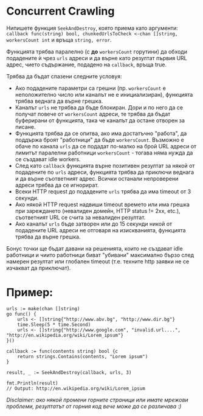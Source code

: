 Concurrent Crawling
====================

Нипишете функция `SeekAndDestroy`, която приема като аргументи: `callback func(string) bool, chunkedUrlsToCheck <-chan []string, workersCount int` и връща `string, error`.

Функцията трябва паралелно (с __до__ `workersCount` горутини) да обходи подадените ѝ чрез `urls` адреси и да върне като резултат първия URL адрес, чието съдържание, подадено на `callback`, връща true.

Трябва да бъдат спазени следните условуя:
 - Ако подадените параметри са грешни (пр. `workersCount` е неположително число или каналът не е инициализиран), функцията трябва веднага да върне грешка.
 - Каналът `urls` не трябва да бъде блокиран. Дори и по него да се получат повече от `workersCount` адреси, те трябва да бъдат буферирани от функцията, така че каналът да остане отворен за писане.  
 - Функцията трябва да се опитва, ако има достатъчно "работа", да поддържа броят "работници" да бъде `workersCount`. Възможно е обаче по канала `urls` да се подадат по-малко на брой URL адреси от лимитът паралелни работници `workersCount` - тогава няма нужда да се създават idle workers.
 - След като `callback` функцията върне позитивен резултат за някой от подадените по `urls` адреси, функцията трябва да приключи веднага и да върне съответният адрес. Всички останали непроверени адреси трябва да се игнорират.
 - Всеки HTTP request до подадените `urls` трябва да има timeout от 3 секунди.
 - Ако някой HTTP request надвиши timeout времето или има грешка при зареждането (невалиден домейн, HTTP status != 2xx, etc.), съответният URL се счита за невалиден резултат.
 - Ако каналът `urls` бъде затворен или до 15 секунди никой от подадените URL адреси не отговаря на изискванията, функцията трябва да върне грешка.

Бонус точки ще бъдат давани на решенията, които не създават idle работници и чиито работници биват "убивани" максимално бързо след намерен резултат или глобален timeout (т.е. техните http заявки не се изчакват да приключат).


Пример:
=======

    urls := make(chan []string)
    go func() {
        urls <- []string{"http://www.abv.bg", "http://www.dir.bg"}
        time.Sleep(5 * time.Second)
        urls <- []string{"http://www.google.com", "invalid.url....", "http://en.wikipedia.org/wiki/Lorem_ipsum"}
    }()

    callback := func(contents string) bool {с
        return strings.Contains(contents, "Lorem ipsum")
    }

    result, _ := SeekAndDestroy(callback, urls, 3)

    fmt.Println(result)
    // Output: http://en.wikipedia.org/wiki/Lorem_ipsum

_Disclaimer: ако някой промени горните страници или имате мрежови проблеми, резултатът от горния код вече може да се различава :)_
